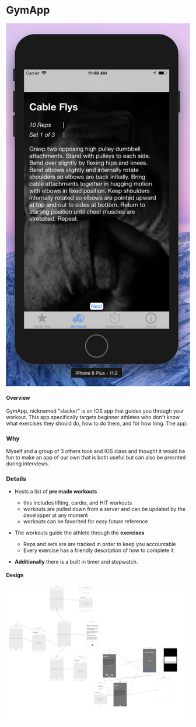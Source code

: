 # GymApp

![screenshot of the app](./screenshots/theApp.png)

#### Overview
GymApp, nicknamed "slacker" is an IOS app that guides you through your workout. This app specifically targets beginner athletes who don't know what exercises they should do, how to do them, and for how long. The app:

### Why
Myself and a group of 3 others took and IOS class and thought it would be fun to make an app of our own that is both useful but can also be presnted during interviews.

### Details
* Hosts a list of **pre made workouts**
    * this includes lifting, cardio, and HIT workouts
    * workouts are pulled down from a server and can be updated by the developper at any moment
    * workouts can be favorited for easy future reference

* The workouts guide the athlete through the **exercises**
    * Reps and sets are are tracked in order to keep you accountable
    * Every exercise has a friendly description of how to complete it


* **Additionally** there is a built in timer and stopwatch.




#### Design
![screenshot of our design](./screenshots/design.png)